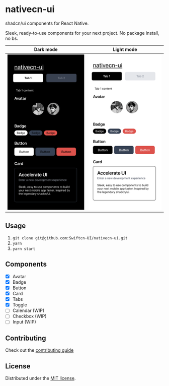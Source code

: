 # nativecn-ui

shadcn/ui components for React Native.

Sleek, ready-to-use components for your next project. No package install, no bs.

|               Dark mode               |               Light mode               |
| :-----------------------------------: | :------------------------------------: |
| ![](assets/examples/example-dark.png) | ![](assets/examples/example-light.png) |

## Usage

1. `git clone git@github.com:Swiftcn-UI/nativecn-ui.git`
2. `yarn`
3. `yarn start`

## Components

- [x] Avatar
- [x] Badge
- [x] Button
- [x] Card
- [x] Tabs
- [x] Toggle
- [ ] Calendar (WIP)
- [ ] Checkbox (WIP)
- [ ] Input (WIP)

## Contributing

Check out the [contributing guide](https://github.com/Swiftcn-UI/nativecn-ui/blob/main/CONTRIBUTING.md)

## License

Distributed under the [MIT license](https://github.com/Swiftcn-UI/nativecn-ui/blob/main/LICENSE).
